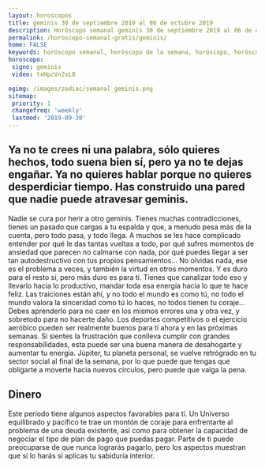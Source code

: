 ```yaml
---
layout: horoscopos
title: geminis 30 de septiembre 2019 al 06 de octubre 2019 
description: Horóscopo semanal geminis 30 de septiembre 2019 al 06 de octubre 2019. Ya no te crees ni una palabra, sólo quieres hechos, todo suena bien sí, pero ya no te dejas engañar. Ya no quieres hablar porque no quieres desperdiciar tiempo. Has construido una pared que nadie puede atravesar geminis. 
permalink: /horoscopo-semanal-gratis/geminis/
home: FALSE
keywords: horóscopo semanal, horóscopo de la semana, horóscopo, horóscopo gratis,horóscopos, horóscopo esperanza gracia, horoscopos geminis la semana, horóscopos gratis, Tarot, Astrologia, Zodíaco, geminis, horoscopo gratis, semanal
horoscopo:
 signo: geminis
 video: txHpcVn2xL8

ogimg: /images/zodiac/semanal_geminis.png
sitemap:
 priority: 1
 changefreq: 'weekly'
 lastmod: '2019-09-30'
---
```




## Ya no te crees ni una palabra, sólo quieres hechos, todo suena bien sí, pero ya no te dejas engañar. Ya no quieres hablar porque no quieres desperdiciar tiempo. Has construido una pared que nadie puede atravesar geminis. 

Nadie se cura por herir a otro geminis. Tienes muchas contradicciones, tienes un pasado que cargas a tu espalda y que, a menudo pesa más de la cuenta, pero todo pasa, y todo llega. A muchos se les hace complicado entender por qué le das tantas vueltas a todo, por qué sufres momentos de ansiedad que parecen no calmarse con nada, por qué puedes llegar a ser tan autodestructivo con tus propios pensamientos… No olvidas nada, ese es el problema a veces, y también la virtud en otros momentos. Y es duro para el resto sí, pero más duro es para ti. Tienes que canalizar todo eso y llevarlo hacia lo productivo, mandar toda esa energía hacia lo que te hace feliz. Las traiciones están ahí, y no todo el mundo es como tú, no todo el mundo valora la sinceridad como tú lo haces, no todos tienen tu coraje… Debes aprenderlo para no caer en los mismos errores una y otra vez, y sobretodo para no hacerte daño.
Los deportes competitivos o el ejercicio aeróbico pueden ser realmente buenos para ti ahora y en las próximas semanas. Si sientes la frustración que conlleva cumplir con grandes responsabilidades, esta puede ser una buena manera de desahogarte y aumentar tu energía. Júpiter, tu planeta personal, se vuelve retrógrado en tu sector social al final de la semana, por lo que puede que tengas que obligarte a moverte hacia nuevos círculos, pero puede que valga la pena.

## Dinero

Este período tiene algunos aspectos favorables para ti. Un Universo equilibrado y pacífico te trae un montón de coraje para enfrentarte al problema de una deuda existente, así como para obtener la capacidad de negociar el tipo de plan de pago que puedas pagar. Parte de ti puede preocuparse de que nunca lograrás pagarlo, pero los aspectos muestran que sí lo harás si aplicas tu sabiduría interior.